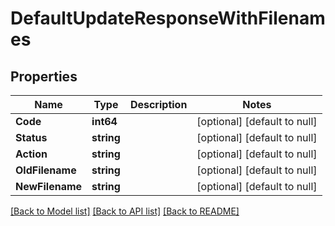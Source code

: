 # DefaultUpdateResponseWithFilenames

## Properties
Name | Type | Description | Notes
------------ | ------------- | ------------- | -------------
**Code** | **int64** |  | [optional] [default to null]
**Status** | **string** |  | [optional] [default to null]
**Action** | **string** |  | [optional] [default to null]
**OldFilename** | **string** |  | [optional] [default to null]
**NewFilename** | **string** |  | [optional] [default to null]

[[Back to Model list]](../README.md#documentation-for-models) [[Back to API list]](../README.md#documentation-for-api-endpoints) [[Back to README]](../README.md)

